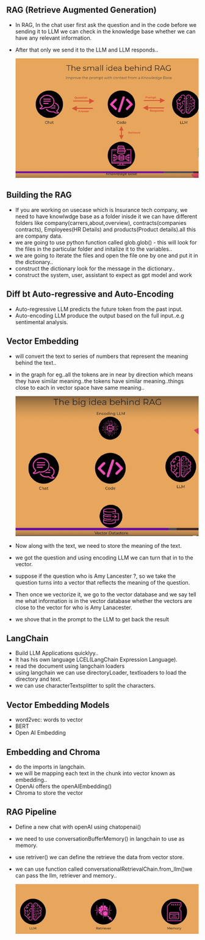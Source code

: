 ## RAG (Retrieve Augmented Generation)

- In RAG, In the chat user first ask the question and in the code before we sending it to LLM we can check in the knowledge base whether we can have any relevant information.
- After that only we send it to the LLM and LLM responds..

    ![alt text](Images/rag1.png)

## Building the RAG

- If you are working on usecase which is Insurance tech company, we need to have knowlwdge base as a folder inisde it we can have different folders like company(carrers,about,overview), contracts(companies contracts), Employees(HR Details) and products(Product details).all this are company data. 
- we are going to use python function called glob.glob() - this will look for the files in the particular folder and initalize it to the variables..
- we are going to iterate the files and open the file one by one and put it in the dictionary..
- construct the dictionary look for the message in the dictionary..
- construct the system, user, assistant to expect as gpt model and work

## Diff bt Auto-regressive and Auto-Encoding

- Auto-regressive LLM predicts the future token from the past input.
- Auto-encoding LLM produce the output based on the full input..e.g sentimental analysis.

## Vector Embedding

- will convert the text to series of numbers that represent the meaning behind the text..
- in the graph for eg..all the tokens are in near by direction which means they have similar meaning..the tokens have similar meaning..things close to each in vector space have same meaning..

    ![alt text](Images/rag2.png)

- Now along with the text, we need to store the meaning of the text.
- we got the question and using encoding LLM we can turn that in to the vector.
- suppose if the question who is Amy Lancester ?, so we take the question turns into a vector that reflects the meaning of the question.
- Then once we vectorize it, we go to the vector database and we say tell me what information is in the vector database whether the vectors are close to the vector for who is Amy Lanacester.
- we shove that in the prompt to the LLM to get back the result

## LangChain

- Build LLM Applications quicklyy..
- It has his own language LCEL(LangChain Expression Language).
- read the document using langchain loaders
- using langchain we can use directoryLoader, textloaders to load the directory and text.
- we can use characterTextsplitter to split the characters.

## Vector Embedding Models

- word2vec: words to vector
- BERT
- Open AI Embedding

## Embedding and Chroma

- do the imports in langchain.
- we will be mapping each text in the chunk into vector known as embedding..
- OpenAi offers the openAIEmbedding()
- Chroma to store the vector

## RAG Pipeline

- Define a new chat with openAI using chatopenai()
- we need to use conversationBufferMemory() in langchain to use as memory.
- use retriver() we can define the retrieve the data from vector store.
- we can use function called conversationalRetrievalChain.from_llm()we can pass the llm, retriever and memory..

    ![alt text](Images/rag3.png)